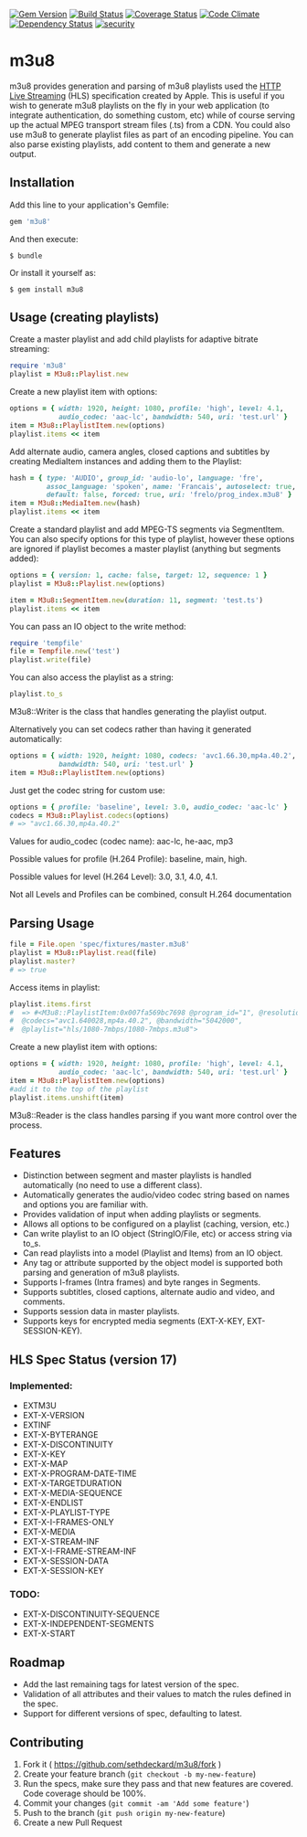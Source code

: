 [![Gem Version](https://badge.fury.io/rb/m3u8.svg)](http://badge.fury.io/rb/m3u8)
[![Build Status](https://travis-ci.org/sethdeckard/m3u8.svg?branch=master)](https://travis-ci.org/sethdeckard/m3u8)
[![Coverage Status](https://coveralls.io/repos/sethdeckard/m3u8/badge.png)](https://coveralls.io/r/sethdeckard/m3u8)
[![Code Climate](https://codeclimate.com/github/sethdeckard/m3u8/badges/gpa.svg)](https://codeclimate.com/github/sethdeckard/m3u8)
[![Dependency Status](https://gemnasium.com/sethdeckard/m3u8.svg)](https://gemnasium.com/sethdeckard/m3u8)
[![security](https://hakiri.io/github/sethdeckard/m3u8/master.svg)](https://hakiri.io/github/sethdeckard/m3u8/master)
# m3u8

m3u8 provides generation and parsing of m3u8 playlists used the [HTTP Live Streaming](https://developer.apple.com/library/ios/documentation/networkinginternet/conceptual/streamingmediaguide/Introduction/Introduction.html#//apple_ref/doc/uid/TP40008332-CH1-SW1) (HLS) specification created by Apple. This is useful if you wish to generate m3u8 playlists on the fly in your web application (to integrate authentication, do something custom,  etc) while of course serving up the actual MPEG transport stream files (.ts) from a CDN. You could also use m3u8 to generate playlist files as part of an encoding pipeline. You can also parse existing playlists, add content to them and generate a new output.

## Installation

Add this line to your application's Gemfile:

```ruby
gem 'm3u8'
```

And then execute:

    $ bundle

Or install it yourself as:

    $ gem install m3u8

## Usage (creating playlists)
    
Create a master playlist and add child playlists for adaptive bitrate streaming:

```ruby
require 'm3u8'
playlist = M3u8::Playlist.new
```

Create a new playlist item with options:

```ruby
options = { width: 1920, height: 1080, profile: 'high', level: 4.1,
            audio_codec: 'aac-lc', bandwidth: 540, uri: 'test.url' }
item = M3u8::PlaylistItem.new(options)
playlist.items << item
```    
 
Add alternate audio, camera angles, closed captions and subtitles by creating MediaItem instances and adding them to the Playlist:

```ruby
hash = { type: 'AUDIO', group_id: 'audio-lo', language: 'fre',
         assoc_language: 'spoken', name: 'Francais', autoselect: true,
         default: false, forced: true, uri: 'frelo/prog_index.m3u8' }
item = M3u8::MediaItem.new(hash)
playlist.items << item
```
  
Create a standard playlist and add MPEG-TS segments via SegmentItem. You can also specify options for this type of playlist, however these options are ignored if playlist becomes a master playlist (anything but segments added):

```ruby
options = { version: 1, cache: false, target: 12, sequence: 1 }
playlist = M3u8::Playlist.new(options)

item = M3u8::SegmentItem.new(duration: 11, segment: 'test.ts')
playlist.items << item
```
    
You can pass an IO object to the write method:

```ruby
require 'tempfile'
file = Tempfile.new('test')
playlist.write(file)
```

You can also access the playlist as a string:

```ruby
playlist.to_s
``` 

M3u8::Writer is the class that handles generating the playlist output.

Alternatively you can set codecs rather than having it generated automatically:

```ruby
options = { width: 1920, height: 1080, codecs: 'avc1.66.30,mp4a.40.2',
            bandwidth: 540, uri: 'test.url' }
item = M3u8::PlaylistItem.new(options)
```

Just get the codec string for custom use:

```ruby
options = { profile: 'baseline', level: 3.0, audio_codec: 'aac-lc' }
codecs = M3u8::Playlist.codecs(options)
# => "avc1.66.30,mp4a.40.2"
```  
      
Values for audio_codec (codec name): aac-lc, he-aac, mp3
    
Possible values for profile (H.264 Profile): baseline, main, high.
    
Possible values for level (H.264 Level): 3.0, 3.1, 4.0, 4.1. 

Not all Levels and Profiles can be combined, consult H.264 documentation

## Parsing Usage

```ruby
file = File.open 'spec/fixtures/master.m3u8'
playlist = M3u8::Playlist.read(file)
playlist.master?
# => true
```

Access items in playlist:

```ruby
playlist.items.first
#  => #<M3u8::PlaylistItem:0x007fa569bc7698 @program_id="1", @resolution="1920x1080", 
#  @codecs="avc1.640028,mp4a.40.2", @bandwidth="5042000", 
#  @playlist="hls/1080-7mbps/1080-7mbps.m3u8">
```

Create a new playlist item with options:

```ruby
options = { width: 1920, height: 1080, profile: 'high', level: 4.1,
            audio_codec: 'aac-lc', bandwidth: 540, uri: 'test.url' }
item = M3u8::PlaylistItem.new(options)
#add it to the top of the playlist
playlist.items.unshift(item)
```

M3u8::Reader is the class handles parsing if you want more control over the process.
    
## Features
* Distinction between segment and master playlists is handled automatically (no need to use a different class).
* Automatically generates the audio/video codec string based on names and options you are familiar with.
* Provides validation of input when adding playlists or segments.
* Allows all options to be configured on a playlist (caching, version, etc.)
* Can write playlist to an IO object (StringIO/File, etc) or access string via to_s.
* Can read playlists into a model (Playlist and Items) from an IO object.
* Any tag or attribute supported by the object model is supported both parsing and generation of m3u8 playlists.
* Supports I-frames (Intra frames) and byte ranges in Segments.
* Supports subtitles, closed captions, alternate audio and video, and comments.
* Supports session data in master playlists.
* Supports keys for encrypted media segments (EXT-X-KEY, EXT-SESSION-KEY).

## HLS Spec Status (version 17)
### Implemented:
* EXTM3U
* EXT-X-VERSION
* EXTINF  
* EXT-X-BYTERANGE
* EXT-X-DISCONTINUITY
* EXT-X-KEY
* EXT-X-MAP
* EXT-X-PROGRAM-DATE-TIME
* EXT-X-TARGETDURATION
* EXT-X-MEDIA-SEQUENCE
* EXT-X-ENDLIST
* EXT-X-PLAYLIST-TYPE
* EXT-X-I-FRAMES-ONLY
* EXT-X-MEDIA
* EXT-X-STREAM-INF
* EXT-X-I-FRAME-STREAM-INF
* EXT-X-SESSION-DATA
* EXT-X-SESSION-KEY

### TODO:
* EXT-X-DISCONTINUITY-SEQUENCE
* EXT-X-INDEPENDENT-SEGMENTS
* EXT-X-START

## Roadmap 
* Add the last remaining tags for latest version of the spec.
* Validation of all attributes and their values to match the rules defined in the spec.
* Support for different versions of spec, defaulting to latest.

## Contributing

1. Fork it ( https://github.com/sethdeckard/m3u8/fork )
2. Create your feature branch (`git checkout -b my-new-feature`)
3. Run the specs, make sure they pass and that new features are covered. Code coverage should be 100%.
4. Commit your changes (`git commit -am 'Add some feature'`)
5. Push to the branch (`git push origin my-new-feature`)
6. Create a new Pull Request

